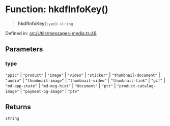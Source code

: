 # Function: hkdfInfoKey()

> **hkdfInfoKey**(`type`): `string`

Defined in: [src/Utils/messages-media.ts:48](https://github.com/Fokusdotid/bail/blob/546bbbb35e652e95f45982a71bee62b2c682e4eb/src/Utils/messages-media.ts#L48)

## Parameters

### type

`"ppic"` | `"product"` | `"image"` | `"video"` | `"sticker"` | `"thumbnail-document"` | `"audio"` | `"thumbnail-image"` | `"thumbnail-video"` | `"thumbnail-link"` | `"gif"` | `"md-app-state"` | `"md-msg-hist"` | `"document"` | `"ptt"` | `"product-catalog-image"` | `"payment-bg-image"` | `"ptv"`

## Returns

`string`
